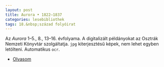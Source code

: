 ```yaml
---
layout: post
title: Aurora • 1822–1837
categories: lesebibliothek
tags: 18.&nbsp;század folyóirat
---
```

Az *Aurora* 1–5., 8., 13–16. évfolyama. A digitalizált példányokat az Osztrák Nemzeti Könyvtár szolgáltatja. `jpg` kiterjesztésű képek, nem lehet egyben letölteni. Automatikus `ocr`.

- [Olvasom](http://digital.onb.ac.at/OnbViewer/viewer.faces?doc=ABO_%2BZ169590004)
